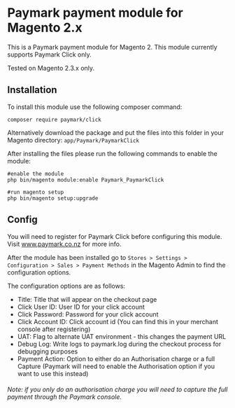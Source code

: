 # Paymark payment module for Magento 2.x
This is a Paymark payment module for Magento 2. This module currently supports Paymark Click only.

Tested on Magento 2.3.x only.

## Installation

To install this module use the following composer command:

`composer require paymark/click`

Alternatively download the package and put the files into this folder in your Magento directory: `app/Paymark/PaymarkClick`

After installing the files please run the following commands to enable the module:

```
#enable the module
php bin/magento module:enable Paymark_PaymarkClick

#run magento setup
php bin/magento setup:upgrade
```

## Config

You will need to register for Paymark Click before configuring this module. Visit www.paymark.co.nz for more info.

After the module has been installed go to `Stores > Settings > Configuration > Sales > Payment Methods` in the Magento Admin to find the configuration options.

The configuration options are as follows:

* Title: Title that will appear on the checkout page
* Click User ID: User ID for your click account
* Click Password: Password for your click account
* Click Account ID: Click account id (You can find this in your merchant console after registering)
* UAT: Flag to alternate UAT environment - this changes the payment URL
* Debug Log: Write logs to paymark.log during the checkout process for debugging purposes
* Payment Action: Option to either do an Authorisation charge or a full Capture (Paymark will need to enable the Authorisation option if you want to use this instead)

###### Note: if you only do an authorisation charge you will need to capture the full payment through the Paymark console.

